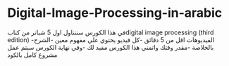 # Digital-Image-Processing-in-arabic
في هذا الكورس سنتناول اول 5 شباتر من كتابdigital image processing (third edition)  -الفيديوهات اقل من 5 دقائق -كل فيديو يحتوي علي مفهوم معين -الشرح بالخلاصة -مقدر وقتك واتمني هذا الكورس مفيد لك -وفي نهاية الكورس سيتم عمل مشروع كامل بالكود
